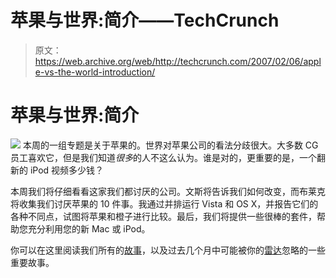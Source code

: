 # 苹果与世界:简介——TechCrunch

> 原文：<https://web.archive.org/web/http://techcrunch.com/2007/02/06/apple-vs-the-world-introduction/>

# 苹果与世界:简介

![](img/8024e17cffe0d57215cf2fd50d08f430.png)
本周的一组专题是关于苹果的。世界对苹果公司的看法分歧很大。大多数 CG 员工喜欢它，但是我们知道*很多*的人不这么认为。谁是对的，更重要的是，一个翻新的 iPod 视频多少钱？

本周我们将仔细看看这家我们都讨厌的公司。文斯将告诉我们如何改变，而布莱克将收集我们讨厌苹果的 10 件事。我通过并排运行 Vista 和 OS X，并报告它们的各种不同点，试图将苹果和橙子进行比较。最后，我们将提供一些很棒的套件，帮助您充分利用您的新 Mac 或 iPod。

你可以在这里阅读我们所有的[故事](https://web.archive.org/web/20210305112851/http://crunchgear.com/category/apple-vs-the-world/)，以及过去几个月中可能被你的[雷达](https://web.archive.org/web/20210305112851/http://crunchgear.com/2007/01/10/apple-iphone-faq/)忽略的一些重要故事。